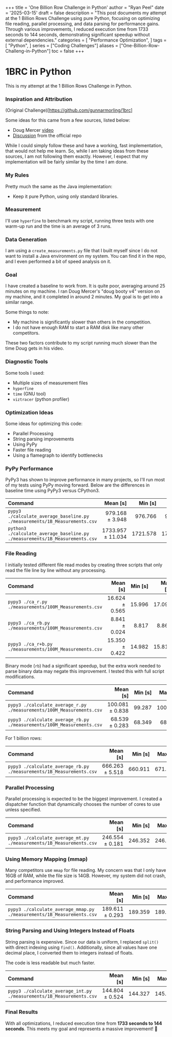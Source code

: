 +++
title = 'One Billion Row Challenge in Python'
author = "Ryan Peel"
date = '2025-03-15'
draft = false
description = "This post documents my attempt at the 1 Billion Rows Challenge using pure Python, focusing on optimizing file reading, parallel processing, and data parsing for performance gains. Through various improvements, I reduced execution time from 1733 seconds to 144 seconds, demonstrating significant speedup without external dependencies."
categories = [
    "Performance Optimization",
]
tags = [
    "Python", 
]
series = ["Coding Challenges"]
aliases = ["One-Billion-Row-Challeng-in-Python"]
toc = false
+++

# 1BRC in Python

This is my attempt at the 1 Billion Rows Challenge in Python.

### Inspiration and Attribution

(Original Challenge)[https://github.com/gunnarmorling/1brc]

Some ideas for this came from a few sources, listed below:
- Doug Mercer [video](https://www.youtube.com/watch?v=utTaPW32gKY&t=125s)
- [Discussion](https://github.com/gunnarmorling/1brc/discussions/62) from the official repo

While I could simply follow these and have a working, fast implementation, that would not help me learn. So, while I am taking ideas from these sources, I am not following them exactly. However, I expect that my implementation will be fairly similar by the time I am done.

### My Rules

Pretty much the same as the Java implementation:
- Keep it pure Python, using only standard libraries.

### Measurement

I'll use `hyperfine` to benchmark my script, running three tests with one warm-up run and the time is an average of 3 runs.

### Data Generation

I am using a `create_measurements.py` file that I built myself since I do not want to install a Java environment on my system. You can find it in the repo, and I even performed a bit of speed analysis on it.

### Goal

I have created a baseline to work from. It is quite poor, averaging around 25 minutes on my machine. I ran Doug Mercer's "doug booty v4" version on my machine, and it completed in around 2 minutes. My goal is to get into a similar range.

Some things to note:
- My machine is significantly slower than others in the competition.
- I do not have enough RAM to start a RAM disk like many other competitors.

These two factors contribute to my script running much slower than the time Doug gets in his video.

### Diagnostic Tools

Some tools I used:
- Multiple sizes of measurement files
- `hyperfine`
- `time` (GNU tool)
- `viztracer` (python profiler)

### Optimization Ideas

Some ideas for optimizing this code:
- Parallel Processing
- String parsing improvements
- Using PyPy
- Faster file reading
- Using a flamegraph to identify bottlenecks

### PyPy Performance

PyPy3 has shown to improve performance in many projects, so I'll run most of my tests using PyPy moving forward. Below are the differences in baseline time using PyPy3 versus CPython3.

| Command | Mean [s] | Min [s] | Max [s] | Relative |
|:---|---:|---:|---:|---:|
| `pypy3 ./calculate_average_baseline.py ./measurements/1B_Measurements.csv` | 979.168 ± 3.948 | 976.766 | 983.724 | 1.00 |
| `python3 ./calculate_average_baseline.py ./measurements/1B_Measurements.csv` | 1733.957 ± 11.034 | 1721.578 | 1742.757 | 1.77 ± 0.01 |

### File Reading

I initially tested different file read modes by creating three scripts that only read the file line by line without any processing.

| Command | Mean [s] | Min [s] | Max [s] | Relative |
|:---|---:|---:|---:|---:|
| `pypy3 ./ca_r.py ./measurements/100M_Measurements.csv` | 16.624 ± 0.565 | 15.996 | 17.091 | 1.88 ± 0.06 |
| `pypy3 ./ca_rb.py ./measurements/100M_Measurements.csv` | 8.841 ± 0.024 | 8.817 | 8.864 | 1.00 |
| `pypy3 ./ca_r+b.py ./measurements/100M_Measurements.csv` | 15.350 ± 0.422 | 14.982 | 15.810 | 1.74 ± 0.05 |

Binary mode (`rb`) had a significant speedup, but the extra work needed to parse binary data may negate this improvement. I tested this with full script modifications.

| Command | Mean [s] | Min [s] | Max [s] | Relative |
|:---|---:|---:|---:|---:|
| `pypy3 ./calculate_average_r.py ./measurements/100M_Measurements.csv` | 100.081 ± 0.838 | 99.287 | 100.958 | 1.46 ± 0.01 |
| `pypy3 ./calculate_average_rb.py ./measurements/100M_Measurements.csv` | 68.539 ± 0.283 | 68.349 | 68.864 | 1.00 |

For 1 billion rows:

| Command | Mean [s] | Min [s] | Max [s] | Relative |
|:---|---:|---:|---:|---:|
| `pypy3 ./calculate_average_rb.py ./measurements/1B_Measurements.csv` | 666.263 ± 5.518 | 660.911 | 671.934 | 1.00 |

### Parallel Processing

Parallel processing is expected to be the biggest improvement. I created a dispatcher function that dynamically chooses the number of cores to use unless specified.

| Command | Mean [s] | Min [s] | Max [s] | Relative |
|:---|---:|---:|---:|---:|
| `pypy3 ./calculate_average_mt.py ./measurements/1B_Measurements.csv` | 246.554 ± 0.181 | 246.352 | 246.700 | 1.00 |

### Using Memory Mapping (mmap)

Many competitors use `mmap` for file reading. My concern was that I only have 16GB of RAM, while the file size is 14GB. However, my system did not crash, and performance improved.

| Command | Mean [s] | Min [s] | Max [s] | Relative |
|:---|---:|---:|---:|---:|
| `pypy3 ./calculate_average_mmap.py ./measurements/1B_Measurements.csv` | 189.611 ± 0.293 | 189.359 | 189.932 | 1.00 |

### String Parsing and Using Integers Instead of Floats

String parsing is expensive. Since our data is uniform, I replaced `split()` with direct indexing using `find()`. Additionally, since all values have one decimal place, I converted them to integers instead of floats.

The code is less readable but much faster.

| Command | Mean [s] | Min [s] | Max [s] | Relative |
|:---|---:|---:|---:|---:|
| `pypy3 ./calculate_average_int.py ./measurements/1B_Measurements.csv` | 144.804 ± 0.524 | 144.327 | 145.365 | 1.00 |

### Final Results

With all optimizations, I reduced execution time from **1733 seconds to 144 seconds**. This meets my goal and represents a massive improvement! 🚀

